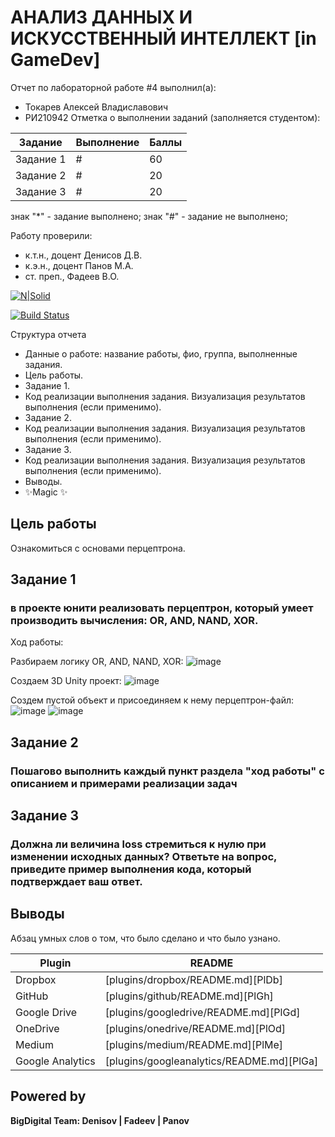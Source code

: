 # АНАЛИЗ ДАННЫХ И ИСКУССТВЕННЫЙ ИНТЕЛЛЕКТ [in GameDev]
Отчет по лабораторной работе #4 выполнил(а):
- Токарев Алексей Владиславович
- РИ210942
Отметка о выполнении заданий (заполняется студентом):

| Задание | Выполнение | Баллы |
| ------ | ------ | ------ |
| Задание 1 | # | 60 |
| Задание 2 | # | 20 |
| Задание 3 | # | 20 |

знак "*" - задание выполнено; знак "#" - задание не выполнено;

Работу проверили:
- к.т.н., доцент Денисов Д.В.
- к.э.н., доцент Панов М.А.
- ст. преп., Фадеев В.О.

[![N|Solid](https://cldup.com/dTxpPi9lDf.thumb.png)](https://nodesource.com/products/nsolid)

[![Build Status](https://travis-ci.org/joemccann/dillinger.svg?branch=master)](https://travis-ci.org/joemccann/dillinger)

Структура отчета

- Данные о работе: название работы, фио, группа, выполненные задания.
- Цель работы.
- Задание 1.
- Код реализации выполнения задания. Визуализация результатов выполнения (если применимо).
- Задание 2.
- Код реализации выполнения задания. Визуализация результатов выполнения (если применимо).
- Задание 3.
- Код реализации выполнения задания. Визуализация результатов выполнения (если применимо).
- Выводы.
- ✨Magic ✨

## Цель работы
Ознакомиться с основами перцептрона.

## Задание 1
### в проекте юнити реализовать перцептрон, который умеет производить вычисления: OR, AND, NAND, XOR.
Ход работы:

Разбираем логику  OR, AND, NAND, XOR:
![image](https://user-images.githubusercontent.com/106770342/204089428-e51dd43f-a95c-4ca8-ab8a-7005de2d063c.png)

Создаем 3D Unity проект:
![image](https://user-images.githubusercontent.com/106770342/204089492-bc0647ae-c6ee-47d0-bb22-52a4da45bbeb.png)

Создем пустой объект и присоединяем к нему перцептрон-файл:
![image](https://user-images.githubusercontent.com/106770342/204089708-756fcf89-8731-49c8-8b6d-b6395b635720.png)
![image](https://user-images.githubusercontent.com/106770342/204089724-f3b4f658-7aab-4e5e-9103-f9cb69d3c471.png)



## Задание 2
### Пошагово выполнить каждый пункт раздела "ход работы" с описанием и примерами реализации задач






## Задание 3
### Должна ли величина loss стремиться к нулю при изменении исходных данных? Ответьте на вопрос, приведите пример выполнения кода, который подтверждает ваш ответ.





## Выводы

Абзац умных слов о том, что было сделано и что было узнано.

| Plugin | README |
| ------ | ------ |
| Dropbox | [plugins/dropbox/README.md][PlDb] |
| GitHub | [plugins/github/README.md][PlGh] |
| Google Drive | [plugins/googledrive/README.md][PlGd] |
| OneDrive | [plugins/onedrive/README.md][PlOd] |
| Medium | [plugins/medium/README.md][PlMe] |
| Google Analytics | [plugins/googleanalytics/README.md][PlGa] |

## Powered by

**BigDigital Team: Denisov | Fadeev | Panov**

